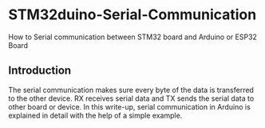 # STM32duino-Serial-Communication
How to Serial communication between STM32 board and Arduino or ESP32 Board
## Introduction
The serial communication makes sure every byte of the data is transferred to the other device. 
RX receives serial data and TX sends the serial data to other board or device. 
In this write-up, serial communication in Arduino is explained in detail with the help of a simple example.
